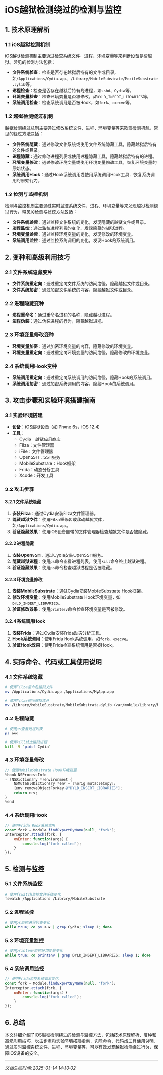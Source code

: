 # iOS越狱检测绕过的检测与监控

## 1. 技术原理解析

### 1.1 iOS越狱检测机制

iOS越狱检测机制主要通过检查系统文件、进程、环境变量等来判断设备是否越狱。常见的检测方法包括：

- **文件系统检查**：检查是否存在越狱后特有的文件或目录，如`/Applications/Cydia.app`、`/Library/MobileSubstrate/MobileSubstrate.dylib`等。
- **进程检查**：检查是否存在越狱后特有的进程，如`sshd`、`Cydia`等。
- **环境变量检查**：检查环境变量是否被修改，如`DYLD_INSERT_LIBRARIES`等。
- **系统调用检查**：检查系统调用是否被Hook，如`fork`、`execve`等。

### 1.2 越狱检测绕过机制

越狱检测绕过机制主要通过修改系统文件、进程、环境变量等来欺骗检测机制。常见的绕过方法包括：

- **文件系统隐藏**：通过修改文件系统或使用文件系统隐藏工具，隐藏越狱后特有的文件或目录。
- **进程隐藏**：通过修改进程列表或使用进程隐藏工具，隐藏越狱后特有的进程。
- **环境变量修改**：通过修改环境变量或使用环境变量修改工具，恢复环境变量的原始状态。
- **系统调用Hook**：通过Hook系统调用或使用系统调用Hook工具，恢复系统调用的原始行为。

### 1.3 检测与监控机制

检测与监控机制主要通过实时监控系统文件、进程、环境变量等来发现越狱检测绕过行为。常见的检测与监控方法包括：

- **文件系统监控**：通过监控文件系统的变化，发现隐藏的越狱文件或目录。
- **进程监控**：通过监控进程列表的变化，发现隐藏的越狱进程。
- **环境变量监控**：通过监控环境变量的变化，发现修改的环境变量。
- **系统调用监控**：通过监控系统调用的变化，发现Hook的系统调用。

## 2. 变种和高级利用技巧

### 2.1 文件系统隐藏变种

- **文件系统重定向**：通过重定向文件系统的访问路径，隐藏越狱文件或目录。
- **文件系统加密**：通过加密文件系统的内容，隐藏越狱文件或目录。

### 2.2 进程隐藏变种

- **进程重命名**：通过重命名进程的名称，隐藏越狱进程。
- **进程伪装**：通过伪装进程的行为，隐藏越狱进程。

### 2.3 环境变量修改变种

- **环境变量加密**：通过加密环境变量的内容，隐藏修改的环境变量。
- **环境变量重定向**：通过重定向环境变量的访问路径，隐藏修改的环境变量。

### 2.4 系统调用Hook变种

- **系统调用重定向**：通过重定向系统调用的访问路径，隐藏Hook的系统调用。
- **系统调用加密**：通过加密系统调用的内容，隐藏Hook的系统调用。

## 3. 攻击步骤和实验环境搭建指南

### 3.1 实验环境搭建

- **设备**：iOS越狱设备（如iPhone 6s，iOS 12.4）
- **工具**：
  - Cydia：越狱应用商店
  - Filza：文件管理器
  - iFile：文件管理器
  - OpenSSH：SSH服务
  - MobileSubstrate：Hook框架
  - Frida：动态分析工具
  - Xcode：开发工具

### 3.2 攻击步骤

#### 3.2.1 文件系统隐藏

1. **安装Filza**：通过Cydia安装Filza文件管理器。
2. **隐藏越狱文件**：使用Filza重命名或移动越狱文件，如`/Applications/Cydia.app`。
3. **验证隐藏效果**：使用iOS设备自带的文件管理器检查越狱文件是否被隐藏。

#### 3.2.2 进程隐藏

1. **安装OpenSSH**：通过Cydia安装OpenSSH服务。
2. **隐藏越狱进程**：使用`ps`命令查看进程列表，使用`kill`命令终止越狱进程。
3. **验证隐藏效果**：使用`ps`命令检查越狱进程是否被隐藏。

#### 3.2.3 环境变量修改

1. **安装MobileSubstrate**：通过Cydia安装MobileSubstrate Hook框架。
2. **修改环境变量**：使用MobileSubstrate Hook环境变量，如`DYLD_INSERT_LIBRARIES`。
3. **验证修改效果**：使用`printenv`命令检查环境变量是否被修改。

#### 3.2.4 系统调用Hook

1. **安装Frida**：通过Cydia安装Frida动态分析工具。
2. **Hook系统调用**：使用Frida Hook系统调用，如`fork`、`execve`。
3. **验证Hook效果**：使用Frida检查系统调用是否被Hook。

## 4. 实际命令、代码或工具使用说明

### 4.1 文件系统隐藏

```bash
# 使用Filza重命名越狱文件
mv /Applications/Cydia.app /Applications/MyApp.app

# 使用Filza移动越狱文件
mv /Library/MobileSubstrate/MobileSubstrate.dylib /var/mobile/Library/MyLib.dylib
```

### 4.2 进程隐藏

```bash
# 使用ps查看进程列表
ps aux

# 使用kill终止越狱进程
kill -9 `pidof Cydia`
```

### 4.3 环境变量修改

```objective-c
// 使用MobileSubstrate Hook环境变量
%hook NSProcessInfo
- (NSDictionary *)environment {
    NSMutableDictionary *env = [%orig mutableCopy];
    [env removeObjectForKey:@"DYLD_INSERT_LIBRARIES"];
    return env;
}
%end
```

### 4.4 系统调用Hook

```javascript
// 使用Frida Hook系统调用
const fork = Module.findExportByName(null, 'fork');
Interceptor.attach(fork, {
    onEnter: function(args) {
        console.log('fork called');
    }
});
```

## 5. 检测与监控

### 5.1 文件系统监控

```bash
# 使用fswatch监控文件系统变化
fswatch /Applications /Library/MobileSubstrate
```

### 5.2 进程监控

```bash
# 使用ps监控进程列表变化
while true; do ps aux | grep Cydia; sleep 1; done
```

### 5.3 环境变量监控

```bash
# 使用printenv监控环境变量变化
while true; do printenv | grep DYLD_INSERT_LIBRARIES; sleep 1; done
```

### 5.4 系统调用监控

```javascript
// 使用Frida监控系统调用变化
const fork = Module.findExportByName(null, 'fork');
Interceptor.attach(fork, {
    onEnter: function(args) {
        console.log('fork called');
    }
});
```

## 6. 总结

本文详细介绍了iOS越狱检测绕过的检测与监控方法，包括技术原理解析、变种和高级利用技巧、攻击步骤和实验环境搭建指南、实际命令、代码或工具使用说明。通过实时监控系统文件、进程、环境变量等，可以有效发现越狱检测绕过行为，保障iOS设备的安全。

---

*文档生成时间: 2025-03-14 14:30:02*

